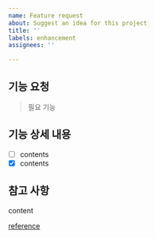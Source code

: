 ```yaml
---
name: Feature request
about: Suggest an idea for this project
title: ''
labels: enhancement
assignees: ''

---
```


## 기능 요청

>필요 기능

## 기능 상세 내용

- [ ] contents
- [x] contents

## 참고 사항

content

[reference](https://github.com/parkchanyung/issue)
